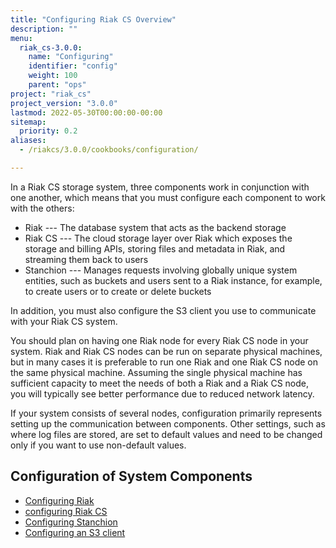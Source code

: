 ```yaml
---
title: "Configuring Riak CS Overview"
description: ""
menu:
  riak_cs-3.0.0:
    name: "Configuring"
    identifier: "config"
    weight: 100
    parent: "ops"
project: "riak_cs"
project_version: "3.0.0"
lastmod: 2022-05-30T00:00:00-00:00
sitemap:
  priority: 0.2
aliases:
  - /riakcs/3.0.0/cookbooks/configuration/

---
```


In a Riak CS storage system, three components work in conjunction with one another, which means that you must configure each component to work with the others:

* Riak --- The database system that acts as the backend storage
* Riak CS --- The cloud storage layer over Riak which exposes the storage and billing APIs, storing files and metadata in Riak, and streaming them back to users
* Stanchion --- Manages requests involving globally unique system entities, such as buckets and users sent to a Riak instance, for example, to create users or to create or delete buckets

In addition, you must also configure the S3 client you use to communicate with your Riak CS system.

You should plan on having one Riak node for every Riak CS node in your system. Riak and Riak CS nodes can be run on separate physical machines, but in many cases it is preferable to run one Riak and one Riak CS node on the same physical machine. Assuming the single physical machine has sufficient capacity to meet the needs of both a Riak and a Riak CS node, you will typically see better performance due to reduced network latency.

If your system consists of several nodes, configuration primarily represents setting up the communication between components. Other settings, such as where log files are stored, are set to default values and need to be changed only if you want to use non-default values.

## Configuration of System Components

* [Configuring Riak]({{<baseurl>}}riak/cs/3.0.0/cookbooks/configuration/riak-for-cs)
* [configuring Riak CS]({{<baseurl>}}riak/cs/3.0.0/cookbooks/configuration/riak-cs)
* [Configuring Stanchion]({{<baseurl>}}riak/cs/3.0.0/cookbooks/configuration/stanchion)
* [Configuring an S3 client]({{<baseurl>}}riak/cs/3.0.0/cookbooks/configuration/s3-client)
